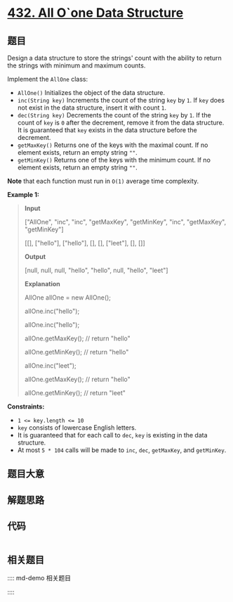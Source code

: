 # [432. All O`one Data Structure](https://leetcode.com/problems/all-oone-data-structure)

## 题目

Design a data structure to store the strings' count with the ability to return
the strings with minimum and maximum counts.

Implement the `AllOne` class:

  * `AllOne()` Initializes the object of the data structure.
  * `inc(String key)` Increments the count of the string `key` by `1`. If `key` does not exist in the data structure, insert it with count `1`.
  * `dec(String key)` Decrements the count of the string `key` by `1`. If the count of `key` is `0` after the decrement, remove it from the data structure. It is guaranteed that `key` exists in the data structure before the decrement.
  * `getMaxKey()` Returns one of the keys with the maximal count. If no element exists, return an empty string `""`.
  * `getMinKey()` Returns one of the keys with the minimum count. If no element exists, return an empty string `""`.

**Note** that each function must run in `O(1)` average time complexity.



**Example 1:**

> 
> 
> 
> 
> 
> **Input**
> 
> ["AllOne", "inc", "inc", "getMaxKey", "getMinKey", "inc", "getMaxKey", "getMinKey"]
> 
> [[], ["hello"], ["hello"], [], [], ["leet"], [], []]
> 
> **Output**
> 
> [null, null, null, "hello", "hello", null, "hello", "leet"]
> 
> 
> 
> **Explanation**
> 
> AllOne allOne = new AllOne();
> 
> allOne.inc("hello");
> 
> allOne.inc("hello");
> 
> allOne.getMaxKey(); // return "hello"
> 
> allOne.getMinKey(); // return "hello"
> 
> allOne.inc("leet");
> 
> allOne.getMaxKey(); // return "hello"
> 
> allOne.getMinKey(); // return "leet"

**Constraints:**

  * `1 <= key.length <= 10`
  * `key` consists of lowercase English letters.
  * It is guaranteed that for each call to `dec`, `key` is existing in the data structure.
  * At most `5 * 104` calls will be made to `inc`, `dec`, `getMaxKey`, and `getMinKey`.


## 题目大意

## 解题思路

## 代码

```javascript

```

## 相关题目

:::: md-demo 相关题目

::::
